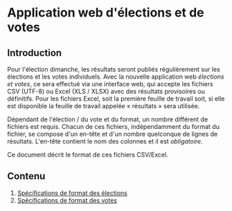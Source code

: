 Application web d'élections et de votes
=======================================

Introduction
------------

Pour l'élection dimanche, les résultats seront publiés régulièrement sur les élections et les votes individuels. Avec la nouvelle application web *élections et votes*, ce sera effectué via une interface web, qui accepte les fichiers CSV (UTF-8) ou Excel (XLS / XLSX) avec des résultats provisoires ou définitifs. Pour les fichiers Excel, soit la première feuille de travail soit, si elle est disponible la feuille de travail appelée « résultats » sera utilisée.  

Dépendant de l'élection / du vote et du format, un nombre différent de fichiers est requis. Chacun de ces fichiers, indépendamment du format du fichier, se compose d'un en-tête et d'un nombre quelconque de lignes de résultats. L'en-tête contient le nom des colonnes et il est *obligatoire*.

Ce document décrit le format de ces fichiers CSV/Excel.

Contenu
-------

1. [Spécifications de format des élections](format_election_fr.md)
2. [Spécifications de format des votes](format_vote_fr.md)
